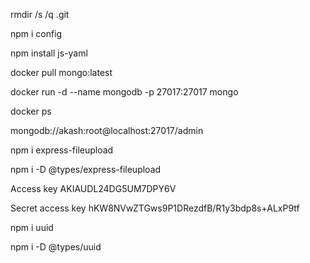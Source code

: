 rmdir /s /q .git

npm i config

npm install js-yaml

docker pull mongo:latest

docker run -d --name mongodb -p 27017:27017 mongo

docker ps

mongodb://akash:root@localhost:27017/admin

npm i express-fileupload

npm i -D @types/express-fileupload

Access key AKIAUDL24DG5UM7DPY6V

Secret access key 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

npm i uuid

npm i -D @types/uuid
